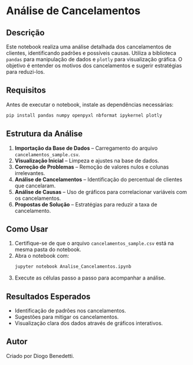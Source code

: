 # Análise de Cancelamentos

## Descrição
Este notebook realiza uma análise detalhada dos cancelamentos de clientes, identificando padrões e possíveis causas. Utiliza a biblioteca `pandas` para manipulação de dados e `plotly` para visualização gráfica. O objetivo é entender os motivos dos cancelamentos e sugerir estratégias para reduzi-los.

## Requisitos
Antes de executar o notebook, instale as dependências necessárias:
```sh
pip install pandas numpy openpyxl nbformat ipykernel plotly
```

## Estrutura da Análise
1. **Importação da Base de Dados** – Carregamento do arquivo `cancelamentos_sample.csv`.
2. **Visualização Inicial** – Limpeza e ajustes na base de dados.
3. **Correção de Problemas** – Remoção de valores nulos e colunas irrelevantes.
4. **Análise de Cancelamentos** – Identificação do percentual de clientes que cancelaram.
5. **Análise de Causas** – Uso de gráficos para correlacionar variáveis com os cancelamentos.
6. **Propostas de Solução** – Estratégias para reduzir a taxa de cancelamento.

## Como Usar
1. Certifique-se de que o arquivo `cancelamentos_sample.csv` está na mesma pasta do notebook.
2. Abra o notebook com:
   ```sh
   jupyter notebook Analise_Cancelamentos.ipynb
   ```
3. Execute as células passo a passo para acompanhar a análise.

## Resultados Esperados
- Identificação de padrões nos cancelamentos.
- Sugestões para mitigar os cancelamentos.
- Visualização clara dos dados através de gráficos interativos.

## Autor
Criado por Diogo Benedetti.

